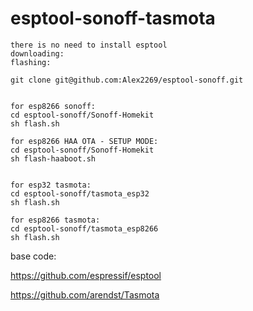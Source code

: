 # esptool-sonoff-tasmota


```
there is no need to install esptool
downloading:
flashing:

git clone git@github.com:Alex2269/esptool-sonoff.git


for esp8266 sonoff:
cd esptool-sonoff/Sonoff-Homekit
sh flash.sh

for esp8266 HAA OTA - SETUP MODE:
cd esptool-sonoff/Sonoff-Homekit
sh flash-haaboot.sh


for esp32 tasmota:
cd esptool-sonoff/tasmota_esp32
sh flash.sh

for esp8266 tasmota:
cd esptool-sonoff/tasmota_esp8266
sh flash.sh

```

base code:

https://github.com/espressif/esptool

https://github.com/arendst/Tasmota
